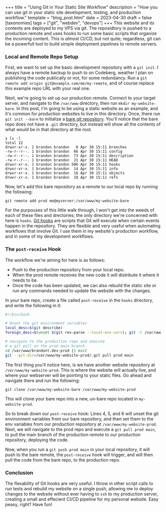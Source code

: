 +++
title = "Using Git in Your Static Site Workflow"
description = "How you can use git in your static site development, testing, and production workflow."
template = "blog_post.html"
date = 2023-04-30
draft = false
[taxonomies]
tags = ["git", "webdev", "devops"]
+++
This website and its contents are deployed to my VPS via git. The reposidtory is pushed to a production remote and uses hooks to run some basic scripts that organize the incoming content. This is _almost_ CI/CD, but not quite; regardless, git can be a powerfull tool to build simple deployment pipelines to remote servers.
<!-- more -->

### Local and Remote Repo Setup
First, we want to set up the basic development repository with a `git init`. I always have a remote backup to push to on Codeberg, weather I plan on publishing the code publically or not, for some redundancy. Run a `git remote add origin git@example.com/me/my-remote`, and of course replace this example repo URL with your real one. 

Next, we're going to set up our production remote. Connect to your target server, and navigate to the `/var/www` directory, then run `mkdir my-website-bare`. In this post, I'm going to be using a static website as an example, and it's common for production websites to live in this directory. Once, there run `git init --bare` to initialize a [bare git repository](https://git-scm.com/book/en/v2/Git-on-the-Server-Getting-Git-on-a-Server). You'll notice that the bare repo does not have a `.git` directory, but instead will show all the contents of what _would_ be in that directory at the root.

```
❯ ls -l
total 12
drwxr-xr-x. 1 brandon brandon   0 Apr 30 15:11 branches
-rw-r--r--. 1 brandon brandon  66 Apr 30 15:11 config
-rw-r--r--. 1 brandon brandon  73 Apr 30 15:11 description
-rw-r--r--. 1 brandon brandon  21 Apr 30 15:11 HEAD
drwxr-xr-x. 1 brandon brandon 506 Apr 30 15:11 hooks
drwxr-xr-x. 1 brandon brandon  14 Apr 30 15:11 info
drwxr-xr-x. 1 brandon brandon  16 Apr 30 15:11 objects
drwxr-xr-x. 1 brandon brandon  18 Apr 30 15:11 refs
```

Now, let's add this bare repository as a remote to our local repo by running the following: 
```
git remote add prod me@myserver:/var/www/my-website-bare
```

For the purpouses of this little walk through, I won't get into the weeds of each of these files and drectories; the only directory we're concerned with here is `hooks`. [Git hooks](https://git-scm.com/book/en/v2/Customizing-Git-Git-Hooks) are scripts that Git will execute when certain events happen in the repository. They are flexible and very useful when automating workflows that involve Git. I use them in my website's production workflow, and in some of my development workflows. 

### The `post-receive` Hook
The workflow we're aiming for here is as follows:
- Push to the production repository from your local repo.
- When the prod remote receives the new code it will distribute it where it needs to be.
- Once the code has been updated, we can also rebuild the static site or run any commands needed to update the website with the changes.

In your bare repo, create a file called `post-receive` in the `hooks` directory, and write the following in it:
```bash
#!/bin/bash

# Unset the git environment variables
local_desc=$(git describe)
foreign_desc=$(unset $(git rev-parse --local-env-vars); git -C /var/www/my-website-prod/.git describe)

# navigate to the production repo and execute 
# a git pull on the prod main branch 
cd /var/www/brandont.dev-prod || exit
git --git-dir=/var/www/my-website-prod/.git pull prod main
```

The first thing you'll notice here, is we have another website repository at `/var/www/my-website-prod`. This is where the website will actually live, and where your webserver will be pointing to your static files. Go ahead and navigate there and run the following:
```
git clone /var/www/my-website-bare /var/www/my-website-prod
```
This will clone your bare repo into a new, un-bare repo located in `my-website-prod`.

So to break down our `post-receive` hook: Lines 4, 5, and 6 will unset the git environment variables from our bare repository, and then set them to the env variables from our production repository at `/var/www/my-website-prod`. Next, we will navigate to the prod repo and execute a `git pull prod main`, to pull the main branch of the production remote to our production repository, deploying the code.

Now, when you run a `git push prod main` in your local repository, it will push to the bare remote, the `post-receive` hook will trigger, and will then pull the code from the bare repo, to the production repo.

### Conclusion
The flexability of Git hooks are very useful. I throw in other script calls to run tests and rebuild my website on a single push, allowing me to deploy changes to the website without ever having to `ssh` to my production server, creating a small and effecient CI/CD pipeline for my personal website. Easy peasy, right? Have fun!
